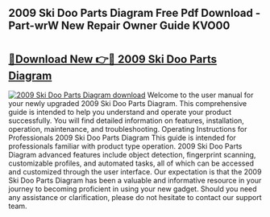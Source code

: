 ## 2009 Ski Doo Parts Diagram Free Pdf Download - Part-wrW New Repair Owner Guide KVO00

# <h2><a href="http://dfigq0.blite.top/?on=2009+Ski+Doo+Parts+Diagram">🔗Download New 👉🔴 2009 Ski Doo Parts Diagram</a></h2>

[![2009 Ski Doo Parts Diagram download](https://i.imgur.com/lujVjoI.png)](http://dfigq0.blite.top/?on=2009+Ski+Doo+Parts+Diagram)
Welcome to the user manual for your newly upgraded 2009 Ski Doo Parts Diagram. This comprehensive guide is intended to help you understand and operate your product successfully. You will find detailed information on features, installation, operation, maintenance, and troubleshooting. Operating Instructions for Professionals 2009 Ski Doo Parts Diagram This guide is intended for professionals familiar with product type operation. 2009 Ski Doo Parts Diagram advanced features include object detection, fingerprint scanning, customizable profiles, and automated tasks, all of which can be accessed and customized through the user interface. Our expectation is that the 2009 Ski Doo Parts Diagram has been a valuable and informative resource in your journey to becoming proficient in using your new gadget. Should you need any assistance or clarification, please do not hesitate to contact our support team.

